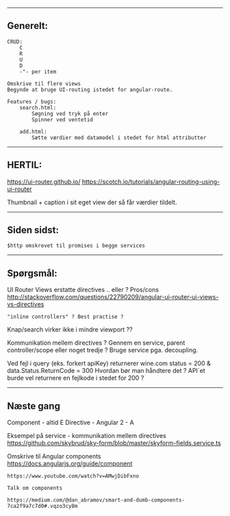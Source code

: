----------------
Generelt:
----------------
	CRUD:
		C
		R
		U
		D
		-"- per item
		
	Omskrive til flere views
	Begynde at bruge UI-routing istedet for angular-route.

	Features / bugs:	
		search.html:
			Søgning ved tryk på enter
			Spinner ved ventetid
			
		add.html:
			Sætte værdier med datamodel i stedet for html attributter

----------------			
HERTIL:
----------------
https://ui-router.github.io/
https://scotch.io/tutorials/angular-routing-using-ui-router

Thumbnail + caption i sit eget view der så får værdier tildelt.
	
----------------
Siden sidst:
----------------
	$http omskrevet til promises i begge services


----------------
Spørgsmål:
----------------
UI Router
	Views erstatte directives .. eller ?
		Pros/cons
		http://stackoverflow.com/questions/22790209/angular-ui-router-ui-views-vs-directives
		
	"inline controllers" ? Best practise ?
		
Knap/search virker ikke i mindre viewport ?? 

Kommunikation mellem directives ?
	Gennem en service, parent controller/scope eller noget tredje ?
	Bruge service pga. decoupling.

Ved fejl i query (eks. forkert apiKey) returnerer wine.com status = 200 & data.Status.ReturnCode = 300
	Hvordan bør man håndtere det ?
	API´et burde vel returnere en fejlkode i stedet for 200 ?

----------------
Næste gang
----------------
Component - altid E
Directive - Angular 2 - A

Eksempel på service - kommunikation mellem directives
https://github.com/skybrud/sky-form/blob/master/skyform-fields.service.ts


Omskrive til Angular components
	https://docs.angularjs.org/guide/component
	
	https://www.youtube.com/watch?v=AMwjDibFxno
	
	Talk om components
	
	https://medium.com/@dan_abramov/smart-and-dumb-components-7ca2f9a7c7d0#.vqzo3cy8m

